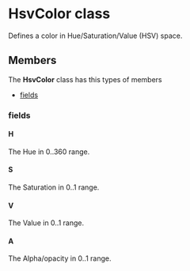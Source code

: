 
# HsvColor class

Defines a color in Hue/Saturation/Value (HSV) space.

## Members

The **HsvColor** class has this types of members

* [fields](#fields)

### fields

#### H

The Hue in 0..360 range.

#### S

The Saturation in 0..1 range.

#### V

The Value in 0..1 range.

#### A

The Alpha/opacity in 0..1 range.
